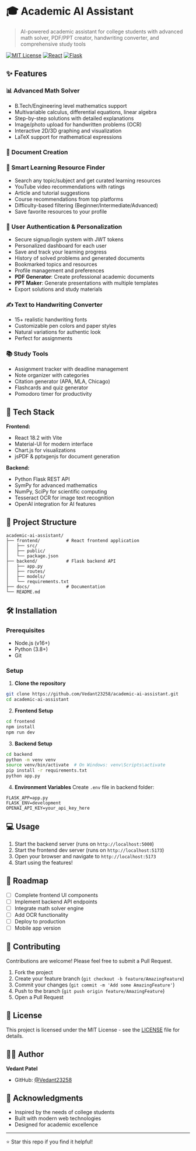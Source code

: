 # 🎓 Academic AI Assistant

> AI-powered academic assistant for college students with advanced math solver, PDF/PPT creator, handwriting converter, and comprehensive study tools

[![MIT License](https://img.shields.io/badge/License-MIT-green.svg)](https://choosealicense.com/licenses/mit/)
[![React](https://img.shields.io/badge/React-18.2.0-blue)](https://reactjs.org/)
[![Flask](https://img.shields.io/badge/Flask-2.3.2-lightgrey)](https://flask.palletsprojects.com/)

## ✨ Features

### 📊 Advanced Math Solver
- B.Tech/Engineering level mathematics support
- Multivariable calculus, differential equations, linear algebra
- Step-by-step solutions with detailed explanations
- Image/photo upload for handwritten problems (OCR)
- Interactive 2D/3D graphing and visualization
- LaTeX support for mathematical expressions

### 📄 Document Creation

### 🎯 Smart Learning Resource Finder
- Search any topic/subject and get curated learning resources
- YouTube video recommendations with ratings
- Article and tutorial suggestions
- Course recommendations from top platforms
- Difficulty-based filtering (Beginner/Intermediate/Advanced)
- Save favorite resources to your profile

### 👤 User Authentication & Personalization
- Secure signup/login system with JWT tokens
- Personalized dashboard for each user
- Save and track your learning progress
- History of solved problems and generated documents
- Bookmarked topics and resources
- Profile management and preferences
- **PDF Generator**: Create professional academic documents
- **PPT Maker**: Generate presentations with multiple templates
- Export solutions and study materials

### ✍️ Text to Handwriting Converter
- 15+ realistic handwriting fonts
- Customizable pen colors and paper styles
- Natural variations for authentic look
- Perfect for assignments

### 📚 Study Tools
- Assignment tracker with deadline management
- Note organizer with categories
- Citation generator (APA, MLA, Chicago)
- Flashcards and quiz generator
- Pomodoro timer for productivity

## 🚀 Tech Stack

**Frontend:**
- React 18.2 with Vite
- Material-UI for modern interface
- Chart.js for visualizations
- jsPDF & pptxgenjs for document generation

**Backend:**
- Python Flask REST API
- SymPy for advanced mathematics
- NumPy, SciPy for scientific computing
- Tesseract OCR for image text recognition
- OpenAI integration for AI features

## 📁 Project Structure

```
academic-ai-assistant/
├── frontend/          # React frontend application
│   ├── src/
│   ├── public/
│   └── package.json
├── backend/           # Flask backend API
│   ├── app.py
│   ├── routes/
│   ├── models/
│   └── requirements.txt
├── docs/              # Documentation
└── README.md
```

## 🛠️ Installation

### Prerequisites
- Node.js (v16+)
- Python (3.8+)
- Git

### Setup

1. **Clone the repository**
```bash
git clone https://github.com/Vedant23258/academic-ai-assistant.git
cd academic-ai-assistant
```

2. **Frontend Setup**
```bash
cd frontend
npm install
npm run dev
```

3. **Backend Setup**
```bash
cd backend
python -m venv venv
source venv/bin/activate  # On Windows: venv\Scripts\activate
pip install -r requirements.txt
python app.py
```

4. **Environment Variables**
Create `.env` file in backend folder:
```
FLASK_APP=app.py
FLASK_ENV=development
OPENAI_API_KEY=your_api_key_here
```

## 💻 Usage

1. Start the backend server (runs on `http://localhost:5000`)
2. Start the frontend dev server (runs on `http://localhost:5173`)
3. Open your browser and navigate to `http://localhost:5173`
4. Start using the features!

## 🎯 Roadmap

- [ ] Complete frontend UI components
- [ ] Implement backend API endpoints
- [ ] Integrate math solver engine
- [ ] Add OCR functionality
- [ ] Deploy to production
- [ ] Mobile app version

## 🤝 Contributing

Contributions are welcome! Please feel free to submit a Pull Request.

1. Fork the project
2. Create your feature branch (`git checkout -b feature/AmazingFeature`)
3. Commit your changes (`git commit -m 'Add some AmazingFeature'`)
4. Push to the branch (`git push origin feature/AmazingFeature`)
5. Open a Pull Request

## 📝 License

This project is licensed under the MIT License - see the [LICENSE](LICENSE) file for details.

## 👨‍💻 Author

**Vedant Patel**
- GitHub: [@Vedant23258](https://github.com/Vedant23258)

## 🙏 Acknowledgments

- Inspired by the needs of college students
- Built with modern web technologies
- Designed for academic excellence

---

⭐ Star this repo if you find it helpful!
